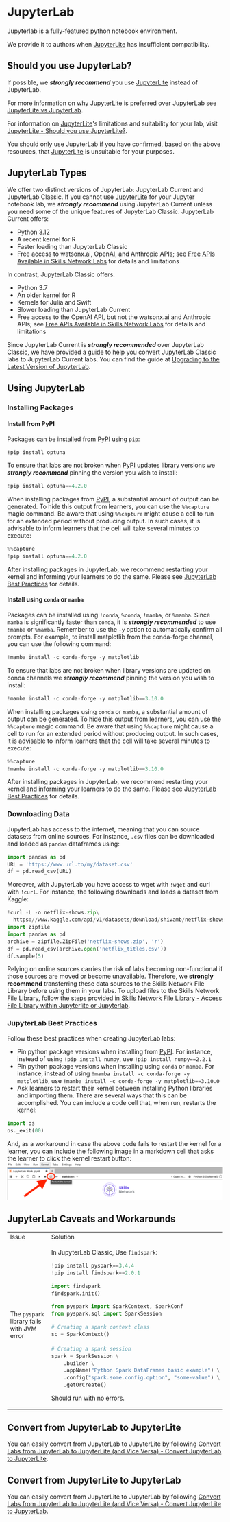# JupyterLab

Jupyterlab is a fully-featured python notebook environment.

We provide it to authors when [JupyterLite](./jupyterlite) has insufficient compatibility.

## Should you use JupyterLab?

If possible, we ***strongly recommend*** you use [JupyterLite](./jupyterlite) instead of JupyterLab.

For more information on why [JupyterLite](./jupyterlite) is preferred over JupyterLab see [JupyterLite vs JupyterLab](../jupyterlite-vs-jupyterlab).

For information on [JupyterLite](./jupyterlite)'s limitations and suitability for your lab, visit [JupyterLite - Should you use JupyterLite?](./jupyterlite#should-you-use-jupyterlite).

You should only use JupyterLab if you have confirmed, based on the above resources, that [JupyterLite](./jupyterlite) is unsuitable for your purposes.

## JupyterLab Types

We offer two distinct versions of JupyterLab: JupyterLab Current and JupyterLab Classic. If you cannot use [JupyterLite](./jupyterlite) for your Jupyter notebook lab, we ***strongly recommend*** using JupyterLab Current unless you need some of the unique features of JupyterLab Classic. JupyterLab Current offers:

- Python 3.12
- A recent kernel for R
- Faster loading than JupyterLab Classic
- Free access to watsonx.ai, OpenAI, and Anthropic APIs; see [Free APIs Available in Skills Network Labs](../free-apis.md) for details and limitations

In contrast, JupyterLab Classic offers:
- Python 3.7
- An older kernel for R
- Kernels for Julia and Swift
- Slower loading than JupyterLab Current
- Free access to the OpenAI API, but not the watsonx.ai and Anthropic APIs; see [Free APIs Available in Skills Network Labs](../free-apis.md) for details and limitations

Since JupyterLab Current is ***strongly recommended*** over JupyterLab Classic, we have provided a guide to help you convert JupyterLab Classic labs to JupyterLab Current labs. You can find the guide at [Upgrading to the Latest Version of JupyterLab](../upgrade-jupyterlab.md).

## Using JupyterLab

### Installing Packages

#### Install from PyPI

Packages can be installed from [PyPI](https://pypi.org/) using `pip`:

```
!pip install optuna
```

To ensure that labs are not broken when [PyPI](https://pypi.org/) updates library versions we ***strongly recommend*** pinning the version you wish to install:

```python
!pip install optuna==4.2.0
```

When installing packages from [PyPI](https://pypi.org/), a substantial amount of output can be generated. To hide this output from learners, you can use the `%%capture` magic command. Be aware that using `%%capture` might cause a cell to run for an extended period without producing output. In such cases, it is advisable to inform learners that the cell will take several minutes to execute:

```python
%%capture
!pip install optuna==4.2.0
```

After installing packages in JupyterLab, we recommend restarting your kernel and informing your learners to do the same. Please see [JupyterLab Best Practices](#jupyterlab-best-practices) for details.

#### Install using `conda` or `mamba`

Packages can be installed using `!conda`, `%conda`, `!mamba`, or `%mamba`. Since `mamba` is significantly faster than `conda`, it is ***strongly recommended*** to use `!mamba` or `%mamba`. Remember to use the `-y` option to automatically confirm all prompts. For example, to install matplotlib from the conda-forge channel, you can use the following command:

```python
!mamba install -c conda-forge -y matplotlib
```

To ensure that labs are not broken when library versions are updated on conda channels we ***strongly recommend*** pinning the version you wish to install:

```python
!mamba install -c conda-forge -y matplotlib==3.10.0
```

When installing packages using `conda` or `mamba`, a substantial amount of output can be generated. To hide this output from learners, you can use the `%%capture` magic command. Be aware that using `%%capture` might cause a cell to run for an extended period without producing output. In such cases, it is advisable to inform learners that the cell will take several minutes to execute:

```python
%%capture
!mamba install -c conda-forge -y matplotlib==3.10.0
```

After installing packages in JupyterLab, we recommend restarting your kernel and informing your learners to do the same. Please see [JupyterLab Best Practices](#jupyterlab-best-practices) for details.

### Downloading Data

JupyterLab has access to the internet, meaning that you can source datasets from online sources. For instance, `.csv` files can be downloaded and loaded as `pandas` dataframes using:

```python
import pandas as pd
URL = 'https://www.url.to/my/dataset.csv'
df = pd.read_csv(URL)
```

Moreover, with JupyterLab you have access to wget with `!wget` and curl with `!curl`. For instance, the following downloads and loads a dataset from Kaggle:

```python
!curl -L -o netflix-shows.zip\
  https://www.kaggle.com/api/v1/datasets/download/shivamb/netflix-shows
import zipfile
import pandas as pd
archive = zipfile.ZipFile('netflix-shows.zip', 'r')
df = pd.read_csv(archive.open('netflix_titles.csv'))
df.sample(5)
```

Relying on online sources carries the risk of labs becoming non-functional if those sources are moved or become unavailable. Therefore, we **strongly recommend** transferring these data sources to the Skills Network File Library before using them in your labs. To upload files to the Skills Network File Library, follow the steps provided in [Skills Network File Library -  Access File Library within Jupyterlite or Jupyterlab](#access-file-library-within-jupyterlite-or-jupyterlab).

### JupyterLab Best Practices

Follow these best practices when creating JupyterLab labs:

- Pin python package versions when installing from [PyPI](https://pypi.org/). For instance, instead of using `!pip install numpy`, use `!pip install numpy==2.2.1`
- Pin python package versions when installing using `conda` or `mamba`. For instance, instead of using `!mamba install -c conda-forge -y matplotlib`, use `!mamba install -c conda-forge -y matplotlib==3.10.0`
- Ask learners to restart their kernel between installing Python libraries and importing them. There are several ways that this can be accomplished. You can include a code cell that, when run, restarts the kernel:
```python
import os
os._exit(00)
```
And, as a workaround in case the above code fails to restart the kernel for a learner, you can include the following image in a markdown cell that asks the learner to click the kernel restart button:
![An image that shows the location of the jupyterlab restart kernel button](/img/labs/restart-jupyterlab-kernel.png)

## JupyterLab Caveats and Workarounds

<!-- | Issue | Solution |
|---|---|
| `pyspark` fails with JVM error | Find apache spark installation using `findspark`: \
```
pip install pyspark
from pyspark import SparkContext, SparkConf
from pyspark.sql import SparkSession
sc = SparkContext()
``` |
| Responsive UI | Less Responsive UI | -->


<table>
<tr>
<td> Issue </td> <td> Solution </td>
</tr>
<tr>
<td> The <code>pyspark</code> library fails with JVM error </td>
<td>

In JupyterLab Classic, Use <code>findspark</code>:

```python
!pip install pyspark==3.4.4
!pip install findspark==2.0.1
```

```python
import findspark
findspark.init()
```

```python
from pyspark import SparkContext, SparkConf
from pyspark.sql import SparkSession
```

```python
# Creating a spark context class
sc = SparkContext()

# Creating a spark session
spark = SparkSession \
    .builder \
    .appName("Python Spark DataFrames basic example") \
    .config("spark.some.config.option", "some-value") \
    .getOrCreate()
```

Should run with no errors.

</td>
</tr>
</table>

## Convert from JupyterLab to JupyterLite

You can easily convert from JupyterLab to JupyterLite by following [Convert Labs from JupyterLab to JupyterLite (and Vice Versa) - Convert JupyterLab to JupyterLite](../convert-between-jupyterlab-and-jupyterlite#convert-jupyterlab-to-jupyterlite).

## Convert from JupyterLite to JupyterLab

You can easily convert from JupyterLite to JupyterLab by following [Convert Labs from JupyterLab to JupyterLite (and Vice Versa) - Convert JupyterLite to JupyterLab](../convert-between-jupyterlab-and-jupyterlite#convert-jupyterlite-to-jupyterlab).
